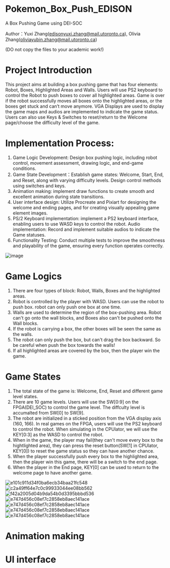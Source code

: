 # Pokemon_Box_Push_EDISON
A Box Pushing Game using DEI-SOC

Author：Yuxi Zhang(edisonyuxi.zhang@mail.utoronto.ca), Olivia Zhang(oliviayubin.zhang@mail.utoronto.ca)

(DO not copy the files to your academic work!)
# Project Introduction 
This project aims at building a box pushing game that has four elements: Robot, Boxes, Highlighted 
Areas and Walls. Users will use PS2 keyboard to control the Robot to push boxes to cover all 
highlighted areas. Game is over if the robot successfully moves all boxes onto the highlighted areas, 
or the boxes get stuck and can’t move anymore. VGA Displays are used to display the game maps 
and audios are implemented to indicate the game status. Users can also use Keys & Switches to 
reset/return to the Welcome page/choose the difficulty level of the game. 

# Implementation Process:
1. Game Logic Development: Design box pushing logic, including robot control, movement 
assessment, drawing logic, and end-game conditions.
2. Game State Development：Establish game states: Welcome, Start, End, and Reset, along with 
varying difficulty levels. Design control methods using switches and keys.
3. Animation making: implement draw functions to create smooth and excellent animation during 
state transitions.
4. User interface design: Utilize Procreate and Pixiart for designing the welcome and ending 
pages, and for creating visually appealing game element images.
5. PS/2 Keyboard implementation: implement a PS2 keyboard interface, enabling users to use 
WASD keys to control the robot. 
Audio implementation: Record and implement suitable audios to indicate the Game statuses.
6. Functionality Testing: Conduct multiple tests to improve the smoothness and playability of the 
game, ensuring every function operates correctly.

![image](https://github.com/user-attachments/assets/5e1752d9-dd30-490f-b777-c6a9a99c094c)
# Game Logics
1. There are four types of block: Robot, Walls, Boxes and the highlighted areas.
2. Robot is controlled by the player with WASD. Users can use the robot to push box. robot can only push one box at one time.
3. Walls are used to determine the region of the box-pushing area. Robot can't go onto the wall blocks, and Boxes also can't be pushed onto the Wall blocks.
4. If the robot is carrying a box, the other boxes will be seen the same as the walls.
5. The robot can only push the box, but can't drag the box backward. So be careful when push the box towards the walls!
6. If all highlighted areas are covered by the box, then the player win the game.

# Game States
1. The total state of the game is: Welcome, End, Reset and different game level states.
2. There are 10 game levels. Users will use the SW[0:9] on the FPGA(DEI_SOC) to control the game level. The diffculty level is accumalted from SW[0] to SW[9].
3. The robot are initialized in a sticked position from the VGA display axis (160, 166). In real games on the FPGA, users will use the PS2 keyboard to control the robot. When simulating in the CPUlator, we will use the KEY[0:3] as the WASD to control the robot.
4. When in the game, the player may fail(they can't move every box to the hightlighted area), they can press the reset button(SW[1] in CPUlator, KEY[0]) to reset the game status so they can have another chance.
5. When the player successfully push every box to the highlighted area, then the player win this game, there will be a switch to the end page.
6. When the player in the End page, KEY[0] can be used to return to the welcome page to have another game.

![e101c911d34f0ba6ecb34baa21fc548](https://github.com/user-attachments/assets/c9825412-22a1-4cc9-8645-2e5f1b403515)
![c2a49ff64e7c0c99933044ee08bb562](https://github.com/user-attachments/assets/49aac154-05f0-4f1e-891d-fe2b3ddcd7a1)
![f42a2005d04b9da54b0d3395bbbd536](https://github.com/user-attachments/assets/4e885f5c-8ab4-42f6-bbbf-9e42e9393164)
![e747d456c08ef7c2858eb8aec141ace](https://github.com/user-attachments/assets/a636e21d-4590-464f-8788-2213d72a2694)
![e747d456c08ef7c2858eb8aec141ace](https://github.com/user-attachments/assets/8961c4f0-cde8-4e3b-a2bc-1ed638a967bb)
![e747d456c08ef7c2858eb8aec141ace](https://github.com/user-attachments/assets/569b224f-9689-488f-ad94-d2f8c1754548)
![e747d456c08ef7c2858eb8aec141ace](https://github.com/user-attachments/assets/12e6f3c2-3bec-4c54-8084-1c4cf9955f91)

# Animation making
# UI interface



